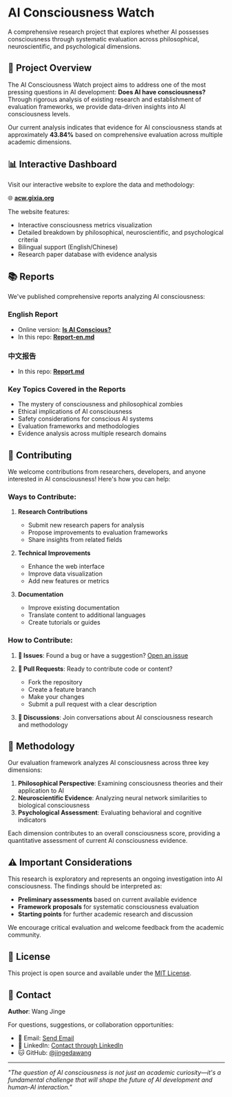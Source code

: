 # AI Consciousness Watch

A comprehensive research project that explores whether AI possesses consciousness through systematic evaluation across philosophical, neuroscientific, and psychological dimensions.

## 🔬 Project Overview

The AI Consciousness Watch project aims to address one of the most pressing questions in AI development: **Does AI have consciousness?** Through rigorous analysis of existing research and establishment of evaluation frameworks, we provide data-driven insights into AI consciousness levels.

Our current analysis indicates that evidence for AI consciousness stands at approximately **43.84%** based on comprehensive evaluation across multiple academic dimensions.

## 📊 Interactive Dashboard

Visit our interactive website to explore the data and methodology:

🌐 **[acw.gixia.org](https://acw.gixia.org)**

The website features:
- Interactive consciousness metrics visualization
- Detailed breakdown by philosophical, neuroscientific, and psychological criteria
- Bilingual support (English/Chinese)
- Research paper database with evidence analysis

## 📚 Reports

We've published comprehensive reports analyzing AI consciousness:

### English Report
- Online version: **[Is AI Conscious?](https://jingewang.substack.com/p/is-ai-conscious)**
- In this repo: **[Report-en.md](./Report-en.md)**

### 中文报告
- In this repo: **[Report.md](./Report.md)**

### Key Topics Covered in the Reports
- The mystery of consciousness and philosophical zombies
- Ethical implications of AI consciousness
- Safety considerations for conscious AI systems
- Evaluation frameworks and methodologies
- Evidence analysis across multiple research domains

## 🤝 Contributing

We welcome contributions from researchers, developers, and anyone interested in AI consciousness! Here's how you can help:

### Ways to Contribute:

1. **Research Contributions**
   - Submit new research papers for analysis
   - Propose improvements to evaluation frameworks
   - Share insights from related fields

2. **Technical Improvements**
   - Enhance the web interface
   - Improve data visualization
   - Add new features or metrics

3. **Documentation**
   - Improve existing documentation
   - Translate content to additional languages
   - Create tutorials or guides

### How to Contribute:

1. **📝 Issues**: Found a bug or have a suggestion? [Open an issue](https://github.com/jingedawang/AIConsciousnessWatch/issues)

2. **🔀 Pull Requests**: Ready to contribute code or content? 
   - Fork the repository
   - Create a feature branch
   - Make your changes
   - Submit a pull request with a clear description

3. **💬 Discussions**: Join conversations about AI consciousness research and methodology

## 📖 Methodology

Our evaluation framework analyzes AI consciousness across three key dimensions:

1. **Philosophical Perspective**: Examining consciousness theories and their application to AI
2. **Neuroscientific Evidence**: Analyzing neural network similarities to biological consciousness
3. **Psychological Assessment**: Evaluating behavioral and cognitive indicators

Each dimension contributes to an overall consciousness score, providing a quantitative assessment of current AI consciousness evidence.

## ⚠️ Important Considerations

This research is exploratory and represents an ongoing investigation into AI consciousness. The findings should be interpreted as:

- **Preliminary assessments** based on current available evidence
- **Framework proposals** for systematic consciousness evaluation
- **Starting points** for further academic research and discussion

We encourage critical evaluation and welcome feedback from the academic community.

## 📄 License

This project is open source and available under the [MIT License](LICENSE.md).

## 📧 Contact

**Author**: Wang Jinge

For questions, suggestions, or collaboration opportunities:
- 📧 Email: [Send Email](mailto:wjg172184@163.com)
- 📧 LinkedIn: [Contact through LinkedIn](https://www.linkedin.com/in/wangjinge)
- 🐱 GitHub: [@jingedawang](https://github.com/jingedawang)

---

*"The question of AI consciousness is not just an academic curiosity—it's a fundamental challenge that will shape the future of AI development and human-AI interaction."*